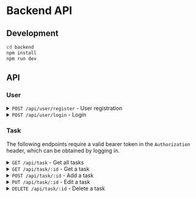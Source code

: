 # Backend API

## Development
```sh
cd backend
npm install
npm run dev
```

## API
### User
<details>
<summary><code>POST /api/user/register</code> - User registration</summary>

**Body**
| Name | Type | Required | Description |
| ---- | ---- | -------- | ----------- |
| username | String | Yes | Username |
| password | String | Yes | Password |

**Response**
| HTTP Code | Content-Type | Body |
| --------- | ------------ | ---- |
| 400 | application/json | `{ "error": "Username and password are required" }` |
| 400 | application/json | `{ "error": "Username already exists" }` |
| 201 | application/json | `{ "message": "User created successfully" }` |
</details>

<details>
<summary><code>POST /api/user/login</code> - Login</summary>

**Body**
| Name | Type | Required | Description |
| ---- | ---- | -------- | ----------- |
| username | String | Yes | Username |
| password | String | Yes | Password |

**Response**
| HTTP Code | Content-Type | Body |
| --------- | ------------ | ---- |
| 400 | application/json | `{ "error": "Username and password are required" }` |
| 400 | application/json | `{ "error": "Invalid password" }` |
| 200 | application/json | `{ "token": "<Token>" }` |
</details>

### Task
The following endpoints require a valid bearer token in the `Authorization` header, which can be obtained by logging in.


<!-- Get all tasks -->
<details>
<summary><code>GET /api/task</code> - Get all tasks</summary>

**Query**
| Name | Type | Description |
| ---- | ---- | ----------- |
| sortBy | String | Sort tasks by a field |
| order | asc/desc | Sort order |
| status | String | Filter tasks by status |

**Response**
| HTTP Code | Content-Type | Body |
| --------- | ------------ | ---- |
| 200 | application/json | Array of tasks |
</details>

<!-- Get a Task -->
<details>
<summary><code>GET /api/task/:id</code> - Get a task</summary>

**Params**
| Name | Type | Description |
| ---- | ---- | ----------- |
| id | String | Task ID |

**Response**
| HTTP Code | Content-Type | Body |
| --------- | ------------ | ---- |
| 200 | application/json | Task |
| 404 | application/json | `{ "error": "Task not found" }` |
</details>

<!-- Add a task -->
<details>
<summary><code>POST /api/task/:id</code> - Add a task</summary>

**Params**
| Name | Type | Description |
| ---- | ---- | ----------- |
| id | String | Task ID |

**Response**
| HTTP Code | Content-Type | Body |
| --------- | ------------ | ---- |
| 201 | application/json | Task |

</details>

<!-- Edit a task -->
<details>
<summary><code>PUT /api/task/:id</code> - Edit a task</summary>

**Params**
| Name | Type | Description |
| ---- | ---- | ----------- |
| id | String | Task ID |

**Response**
| HTTP Code | Content-Type | Body |
| --------- | ------------ | ---- |
| 200 | application/json | Task |
</details>

<!-- Delete a task -->
<details>
<summary><code>DELETE /api/task/:id</code> - Delete a task</summary>

**Params**
| Name | Type | Description |
| ---- | ---- | ----------- |
| id | String | Task ID |

**Response**
| HTTP Code | Content-Type | Body |
| --------- | ------------ | ---- |
| 200 | application/json | `{ "message": "Task deleted" }` |

</details>